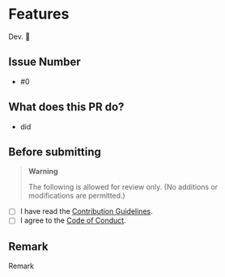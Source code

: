 # Features

Dev. 🐧

## Issue Number

- #0

## What does this PR do?

- did

## Before submitting

> **Warning**
>
> The following is allowed for review only. (No additions or modifications are permitted.)

- [ ] I have read the [Contribution Guidelines](https://github.com/PROJECT-PIPLUP/lounas-hub/blob/develop/.github/CONTRIBUTING.md).
- [ ] I agree to the [Code of Conduct](https://github.com/PROJECT-PIPLUP/lounas-hub/blob/develop/.github/CODE_OF_CONDUCT.md).

## Remark

Remark

